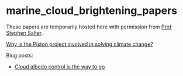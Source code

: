# marine_cloud_brightening_papers
These papers are temporarily hosted here with permission from [Prof Stephen Salter](https://www.eng.ed.ac.uk/about/people/prof-stephen-salter).

[Why is the Piston project involved in solving climate change?](https://github.com/PistonDevelopers/marine_cloud_brightening_papers/issues/2)

Blog posts:

- [Cloud albedo control is the way to go](http://blog.piston.rs/2017/02/02/cloud-albido-control-is-the-way-to-go/)
